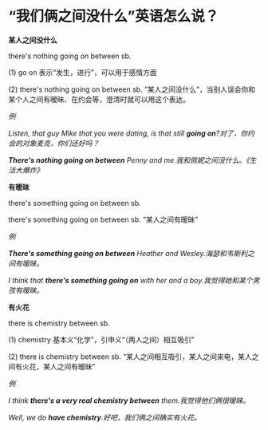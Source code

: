 # “我们俩之间没什么”英语怎么说？

**某人之间没什么**

there's nothing going on between sb.

(1) go on 表示“发生，进行”，可以用于感情方面

(2) there's nothing going on between sb. “某人之间没什么”，当别人误会你和某个人之间有暧昧、在约会等，澄清时就可以用这个表达。

_例_

_Listen, that guy Mike that you were dating, is that still **going on**?对了，你约会的对象麦克，你们还好吗？_

_**There's nothing going on between** Penny and me.我和佩妮之间没什么。《生活大爆炸》_

**有暧昧**

there's something going on between sb.

there's something going on between sb. “某人之间有暧昧”

_例_

_**There's something going on between** Heather and Wesley.海瑟和韦斯利之间有暧昧。_

_I think that **there's something going on** with her and a boy.我觉得她和某个男孩有暧昧。_

**有火花**

there is chemistry between sb.

(1) chemistry 基本义“化学”，引申义“（两人之间）相互吸引”

(2) there is chemistry between sb. “某人之间相互吸引，某人之间来电，某人之间有火花，某人之间有暧昧”

_例_

_I think **there's a very real chemistry between** them.我觉得他们俩很暧昧。_

_Well, we do **have chemistry**.好吧，我们俩之间确实有火花。_
